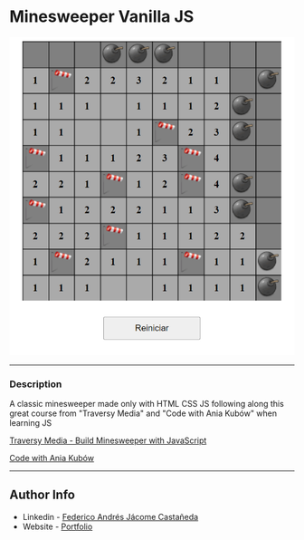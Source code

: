 # Minesweeper Vanilla JS

![Project Image](main_img.png)

---

### Description
A classic minesweeper made only with HTML CSS JS following along this great course from "Traversy Media" and "Code with Ania Kubów" when learning JS


[Traversy Media - Build Minesweeper with JavaScript](https://www.youtube.com/watch?v=W0No1JDc6vE&ab_channel=TraversyMedia)

[Code with Ania Kubów](https://www.youtube.com/c/AniaKub%C3%B3w)

---


## Author Info

- Linkedin - [Federico Andrés Jácome Castañeda](https://www.linkedin.com/in/federicojacome/)
- Website - [Portfolio](https://federocky.github.io/PersonalWeb/)

